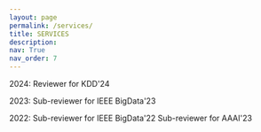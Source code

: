 ```yaml
---
layout: page
permalink: /services/
title: SERVICES
description:
nav: True
nav_order: 7
---
```

2024: Reviewer for KDD'24

2023: Sub-reviewer for IEEE BigData'23

2022: Sub-reviewer for IEEE BigData'22  Sub-reviewer for AAAI'23
